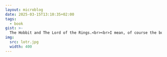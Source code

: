 ```yaml
---
layout: microblog
date: 2025-03-15T13:10:35+02:00
tags:
  - book
gist: >-
  The Hobbit and The Lord of the Rings.<br><br>I mean, of course the book should have a lot more content than the two trilogies could possibly cover. But I was still pleasantly surprised. It is an honour to say that I now belong to the group that read the LotR books. Now on to other books based on Middle Earth.
img:
  src: lotr.jpg
  width: 400
---
```

